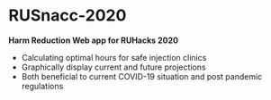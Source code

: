 # RUSnacc-2020
**Harm Reduction Web app for RUHacks 2020**

- Calculating optimal hours for safe injection clinics
- Graphically display current and future projections
- Both beneficial to current COVID-19 situation and post pandemic regulations
